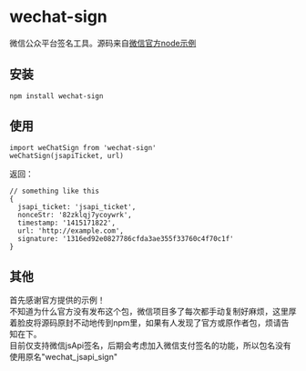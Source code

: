 # wechat-sign
微信公众平台签名工具。源码来自[微信官方node示例](http://mp.weixin.qq.com/wiki/11/74ad127cc054f6b80759c40f77ec03db.html#.E9.99.84.E5.BD.956-DEMO.E9.A1.B5.E9.9D.A2.E5.92.8C.E7.A4.BA.E4.BE.8B.E4.BB.A3.E7.A0.81)

## 安装
```
npm install wechat-sign
```
## 使用
```
import weChatSign from 'wechat-sign'
weChatSign(jsapiTicket, url)
```
返回：
```
// something like this
{
  jsapi_ticket: 'jsapi_ticket',
  nonceStr: '82zklqj7ycoywrk',
  timestamp: '1415171822',
  url: 'http://example.com',
  signature: '1316ed92e0827786cfda3ae355f33760c4f70c1f'
}
```
## 其他
首先感谢官方提供的示例！<br>
不知道为什么官方没有发布这个包，微信项目多了每次都手动复制好麻烦，这里厚着脸皮将源码原封不动地传到npm里，如果有人发现了官方或原作者包，烦请告知在下。<br>
目前仅支持微信jsApi签名，后期会考虑加入微信支付签名的功能，所以包名没有使用原名"wechat_jsapi_sign"
